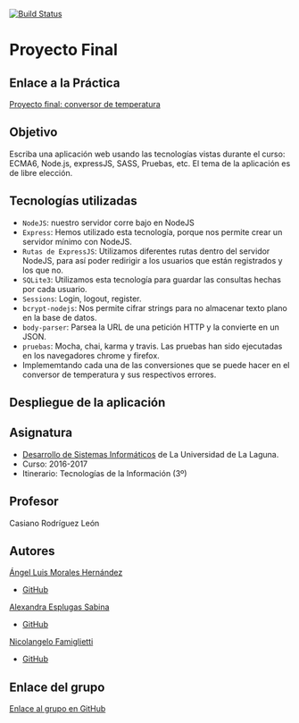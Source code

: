 [![Build Status](https://travis-ci.org/ULL-ESIT-DSI-1617/proyecto-dsi-alexandra-angel-nicolangelo-35l2.svg?branch=master)](https://travis-ci.org/ULL-ESIT-DSI-1617/proyecto-dsi-alexandra-angel-nicolangelo-35l2)
# Proyecto Final

## Enlace a la Práctica
[Proyecto final: conversor de temperatura](https://casianorodriguezleon.gitbooks.io/ull-esit-1617/content/proyectos/dsi/)

## Objetivo

Escriba una aplicación web usando las tecnologías vistas durante el curso: 
ECMA6, Node.js, expressJS, SASS, Pruebas, etc. El tema de la aplicación es de libre elección.

## Tecnologías utilizadas
* `NodeJS`: nuestro servidor corre bajo en NodeJS
* `Express`: Hemos utilizado esta tecnología, porque nos permite crear un servidor mínimo con NodeJS.
* `Rutas de ExpressJS`: Utilizamos diferentes rutas dentro del servidor NodeJS, para así poder redirigir a los usuarios que están registrados y los que no.
* `SQLite3`: Utilizamos esta tecnología para guardar las consultas hechas por cada usuario.
* `Sessions`: Login, logout, register.
* `bcrypt-nodejs`: Nos permite cifrar strings para no almacenar texto plano en la base de datos.
* `body-parser`: Parsea la URL de una petición HTTP y la convierte en un JSON.
* `pruebas`: Mocha, chai, karma y travis. Las pruebas han sido ejecutadas en los navegadores chrome y firefox.
* Implememtando cada una de las conversiones que se puede hacer en el conversor de temperatura y sus respectivos errores.

## Despliegue de la aplicación

## Asignatura
* [Desarrollo de Sistemas Informáticos](https://campusvirtual.ull.es/1617/course/view.php?id=1136) de La Universidad de La Laguna.
* Curso: 2016-2017
* Itinerario: Tecnologías de la Información \(3º\)

## Profesor
Casiano Rodríguez León

## Autores
[Ángel Luis Morales Hernández](https://alu0100888157.github.io)
* [GitHub](https://github.com/alu0100888157)

[Alexandra Esplugas Sabina](https://alu0100762006.github.io)
* [GitHub](https://github.com/alu0100762006)

[Nicolangelo Famiglietti](https://alu0100912005.github.io)
* [GitHub](https://github.com/alu0100912005)

## Enlace del grupo
[Enlace al grupo en GitHub](https://github.com/ULL-ESIT-DSI-1617/proyecto-dsi-alexandra-angel-nicolangelo-35l2)
